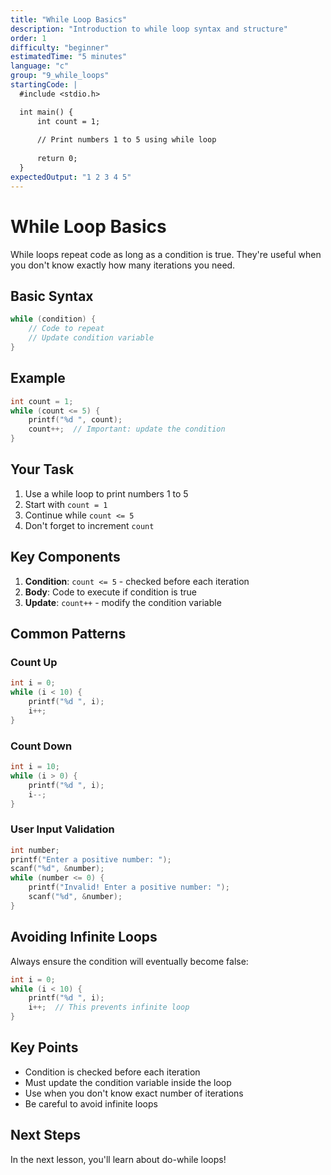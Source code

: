 ```yaml
---
title: "While Loop Basics"
description: "Introduction to while loop syntax and structure"
order: 1
difficulty: "beginner"
estimatedTime: "5 minutes"
language: "c"
group: "9_while_loops"
startingCode: |
  #include <stdio.h>

  int main() {
      int count = 1;
      
      // Print numbers 1 to 5 using while loop
      
      return 0;
  }
expectedOutput: "1 2 3 4 5"
---
```


# While Loop Basics

While loops repeat code as long as a condition is true. They're useful when you don't know exactly how many iterations you need.

## Basic Syntax

```c
while (condition) {
    // Code to repeat
    // Update condition variable
}
```

## Example

```c
int count = 1;
while (count <= 5) {
    printf("%d ", count);
    count++;  // Important: update the condition
}
```

## Your Task

1. Use a while loop to print numbers 1 to 5
2. Start with `count = 1`
3. Continue while `count <= 5`
4. Don't forget to increment `count`

## Key Components

1. **Condition**: `count <= 5` - checked before each iteration
2. **Body**: Code to execute if condition is true
3. **Update**: `count++` - modify the condition variable

## Common Patterns

### Count Up

```c
int i = 0;
while (i < 10) {
    printf("%d ", i);
    i++;
}
```

### Count Down

```c
int i = 10;
while (i > 0) {
    printf("%d ", i);
    i--;
}
```

### User Input Validation

```c
int number;
printf("Enter a positive number: ");
scanf("%d", &number);
while (number <= 0) {
    printf("Invalid! Enter a positive number: ");
    scanf("%d", &number);
}
```

## Avoiding Infinite Loops

Always ensure the condition will eventually become false:

```c
int i = 0;
while (i < 10) {
    printf("%d ", i);
    i++;  // This prevents infinite loop
}
```

## Key Points

- Condition is checked before each iteration
- Must update the condition variable inside the loop
- Use when you don't know exact number of iterations
- Be careful to avoid infinite loops

## Next Steps

In the next lesson, you'll learn about do-while loops!

